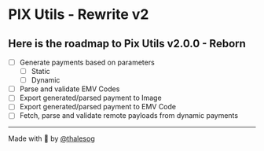 # PIX Utils - Rewrite v2

## Here is the roadmap to Pix Utils v2.0.0 - Reborn

- [ ] Generate payments based on parameters
  - [ ] Static
  - [ ] Dynamic
- [ ] Parse and validate EMV Codes
- [ ] Export generated/parsed payment to Image
- [ ] Export generated/parsed payment to EMV Code
- [ ] Fetch, parse and validate remote payloads from dynamic payments

---

Made with 💚 by [@thalesog](https://github.com/thalesog)
